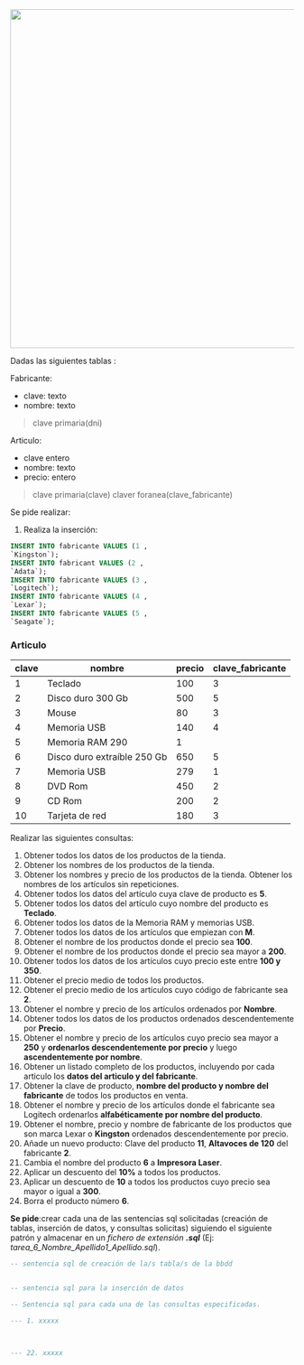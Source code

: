 <div>

<div align="center">
<img src="https://ultimainformatica.com/img/cms/TIENDAS/NIVARIA/CC%20NIVARIA_%208FEB_18_WEB.jpg" width="600px"/>
</div>

Dadas las siguientes tablas :

Fabricante:
 - clave: texto
 - nombre: texto
 > clave primaria(dni)

Articulo:
 - clave entero
 - nombre: texto
 - precio: entero
 > clave primaria(clave)
 > claver foranea(clave_fabricante)

Se pide realizar:
1. Realiza la inserción:

```sql
INSERT INTO fabricante VALUES (1 ,
`Kingston`);
INSERT INTO fabricant VALUES (2 ,
`Adata`);
INSERT INTO fabricante VALUES (3 ,
`Logitech`);
INSERT INTO fabricante VALUES (4 ,
`Lexar`);
INSERT INTO fabricante VALUES (5 ,
`Seagate`);
```

### Articulo
| clave | nombre | precio | clave_fabricante |
| -----| -----| -----| -----|
| 1 | Teclado | 100 | 3 | 
| 2 | Disco duro 300 Gb | 500 | 5| 
| 3 | Mouse | 80 | 3 | 
| 4 | Memoria USB | 140 | 4 | 
| 5 | Memoria RAM 290 | 1 | 
| 6 | Disco duro extraíble 250 Gb|   650 | 5 | 
| 7 | Memoria USB | 279 | 1 | 
| 8 | DVD Rom | 450 | 2 | 
| 9 | CD Rom | 200 | 2 | 
| 10 | Tarjeta de red | 180 | 3 | 

Realizar las siguientes consultas:

1. Obtener todos los datos de los productos de la tienda.
2. Obtener los nombres de los productos de la tienda.
3. Obtener los nombres y precio de los productos de la tienda.
Obtener los nombres de los artículos sin repeticiones.
4. Obtener todos los datos del artículo cuya clave de producto es __5__.
5. Obtener todos los datos del artículo cuyo nombre del producto es __Teclado__.
6. Obtener todos los datos de la Memoria RAM y memorias USB.
7. Obtener todos los datos de los artículos que empiezan con __M__.
8. Obtener el nombre de los productos donde el precio sea __100__.
9. Obtener el nombre de los productos donde el precio sea mayor a __200__.
10. Obtener todos los datos de los artículos cuyo precio este entre __100 y 350__.
11. Obtener el precio medio de todos los productos.
12. Obtener el precio medio de los artículos cuyo código de fabricante sea __2__.
13. Obtener el nombre y precio de los artículos ordenados por __Nombre__.
14. Obtener todos los datos de los productos ordenados descendentemente por __Precio__.
15. Obtener el nombre y precio de los artículos cuyo precio sea mayor a __250__ y __ordenarlos descendentemente por precio__ y luego __ascendentemente por nombre__.
16. Obtener un listado completo de los productos, incluyendo por cada articulo los __datos del articulo y del fabricante__.
17. Obtener la clave de producto, __nombre del producto y nombre del fabricante__ de todos los productos en venta.
18. Obtener el nombre y precio de los artículos donde el fabricante sea Logitech ordenarlos __alfabéticamente por
nombre del producto__.
19. Obtener el nombre, precio y nombre de fabricante de los productos que son marca Lexar o __Kingston__ ordenados descendentemente por precio.
20. Añade un nuevo producto: Clave del producto __11__, __Altavoces de 120__ del fabricante __2__.
21. Cambia el nombre del producto __6__ a __Impresora Laser__.
22. Aplicar un descuento del __10%__ a todos los productos.
23. Aplicar un descuento de __10__ a todos los productos cuyo precio sea mayor o igual a __300__.
24. Borra el producto número __6__.

__Se pide__:crear cada una de las sentencias sql solicitadas (creación de tablas, inserción de datos, y consultas solicitas) siguiendo el siguiente patrón y almacenar en un _fichero de extensión_ ___.sql___ (Ej: _tarea_6_Nombre_Apellido1_Apellido.sql_).

```sql
-- sentencia sql de creación de la/s tabla/s de la bbdd


-- sentencia sql para la inserción de datos

-- Sentencia sql para cada una de las consultas especificadas.

--- 1. xxxxx



--- 22. xxxxx

```

</div>